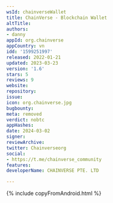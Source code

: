 ```yaml
---
wsId: chainverseWallet
title: ChainVerse - Blockchain Wallet
altTitle: 
authors:
- danny
appId: org.chainverse
appCountry: vn
idd: '1599251997'
released: 2022-01-21
updated: 2023-03-23
version: '1.6'
stars: 5
reviews: 9
website: 
repository: 
issue: 
icon: org.chainverse.jpg
bugbounty: 
meta: removed
verdict: nobtc
appHashes: 
date: 2024-03-02
signer: 
reviewArchive: 
twitter: Chainverseorg
social:
- https://t.me/chainverse_community
features: 
developerName: CHAINVERSE PTE. LTD

---
```


{% include copyFromAndroid.html %}